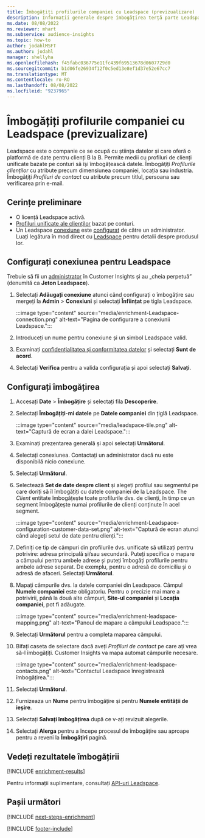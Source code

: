 ```yaml
---
title: Îmbogățiți profilurile companiei cu Leadspace (previzualizare)
description: Informații generale despre îmbogățirea terță parte Leadspace.
ms.date: 08/08/2022
ms.reviewer: mhart
ms.subservice: audience-insights
ms.topic: how-to
author: jodahlMSFT
ms.author: jodahl
manager: shellyha
ms.openlocfilehash: f45fabc036775e11fc439f69513678d0607729d0
ms.sourcegitcommit: b1d06fe26934f12f0c5ed13e8ef1d37e52e67cc7
ms.translationtype: MT
ms.contentlocale: ro-RO
ms.lasthandoff: 08/08/2022
ms.locfileid: "9237965"
---
```

# <a name="enrich-company-profiles-with-leadspace-preview"></a>Îmbogățiți profilurile companiei cu Leadspace (previzualizare)

Leadspace este o companie ce se ocupă cu știința datelor și care oferă o platformă de date pentru clienți B la B. Permite medii cu profiluri de clienți unificate bazate pe conturi să își îmbogățească datele. Îmbogăţiți *Profilurile clienților* cu atribute precum dimensiunea companiei, locația sau industria. Îmbogăţiți *Profiluri de contact* cu atribute precum titlul, persoana sau verificarea prin e-mail.

## <a name="prerequisites"></a>Cerințe preliminare

- O licență Leadspace activă.
- [Profiluri unificate ale clienților](customer-profiles.md) bazat pe conturi.
- Un Leadspace [conexiune](connections.md) este [configurat](#configure-the-connection-for-leadspace) de către un administrator. Luați legătura în mod direct cu [Leadspace](https://www.leadspace.com/leadspace-microsoft-dynamics-365/) pentru detalii despre produsul lor.

## <a name="configure-the-connection-for-leadspace"></a>Configurați conexiunea pentru Leadspace

Trebuie să fii un [administrator](permissions.md#admin) în Customer Insights și au „cheia perpetuă” (denumită ca **Jeton Leadspace**).

1. Selectați **Adăugați conexiune** atunci când configurați o îmbogățire sau mergeți la **Admin** > **Conexiuni** și selectați **Înființat** pe tigla Leadspace.

   :::image type="content" source="media/enrichment-Leadspace-connection.png" alt-text="Pagina de configurare a conexiunii Leadspace.":::

1. Introduceți un nume pentru conexiune și un simbol Leadspace valid.

1. Examinați [confidențialitatea și conformitatea datelor](connections.md#data-privacy-and-compliance) și selectați **Sunt de acord**.

1. Selectați **Verifica** pentru a valida configurația și apoi selectați **Salvați**.

## <a name="configure-the-enrichment"></a>Configurați îmbogățirea

1. Accesați **Date** > **Îmbogățire** și selectați fila **Descoperire**.

1. Selectați **Îmbogățiți-mi datele** pe **Datele companiei** din țiglă Leadspace.

   :::image type="content" source="media/leadspace-tile.png" alt-text="Captură de ecran a dalei Leadspace.":::

1. Examinați prezentarea generală și apoi selectați **Următorul**.

1. Selectați conexiunea. Contactați un administrator dacă nu este disponibilă nicio conexiune.

1. Selectați **Următorul**.

1. Selectează **Set de date despre client** și alegeți profilul sau segmentul pe care doriți să îl îmbogățiți cu datele companiei de la Leadspace. The *Client* entitate îmbogățește toate profilurile dvs. de clienți, în timp ce un segment îmbogățește numai profilurile de clienți conținute în acel segment.

    :::image type="content" source="media/enrichment-Leadspace-configuration-customer-data-set.png" alt-text="Captură de ecran atunci când alegeți setul de date pentru clienți.":::

1. Definiți ce tip de câmpuri din profilurile dvs. unificate să utilizați pentru potrivire: adresa principală și/sau secundară. Puteți specifica o mapare a câmpului pentru ambele adrese și puteți îmbogăți profilurile pentru ambele adrese separat. De exemplu, pentru o adresă de domiciliu și o adresă de afaceri. Selectați **Următorul**.

1. Mapați câmpurile dvs. la datele companiei din Leadspace. Câmpul **Numele companiei** este obligatoriu. Pentru o precizie mai mare a potrivirii, până la două alte câmpuri, **Site-ul companiei** și **Locația companiei**, pot fi adăugate.

   :::image type="content" source="media/enrichment-leadspace-mapping.png" alt-text="Panoul de mapare a câmpului Leadspace.":::

1. Selectați **Următorul** pentru a completa maparea câmpului.

1. Bifați caseta de selectare dacă aveți *Profiluri de contact* pe care ați vrea să-l îmbogățiți. Customer Insights va mapa automat câmpurile necesare.

   :::image type="content" source="media/enrichment-leadspace-contacts.png" alt-text="Contactul Leadspace înregistrează îmbogățirea.":::

1. Selectați **Următorul**.

1. Furnizeaza un **Nume** pentru îmbogățire și pentru **Numele entității de ieșire**.

1. Selectați **Salvați îmbogățirea** după ce v-ați revizuit alegerile.

1. Selectați **Alerga** pentru a începe procesul de îmbogățire sau aproape pentru a reveni la **Îmbogățiri** pagină.

## <a name="view-enrichment-results"></a>Vedeți rezultatele îmbogățirii

[!INCLUDE [enrichment-results](includes/enrichment-results.md)]

Pentru informații suplimentare, consultați [API-uri Leadspace](https://support.leadspace.com/hc/en-us/sections/201997649-API).

## <a name="next-steps"></a>Pașii următori

[!INCLUDE [next-steps-enrichment](includes/next-steps-enrichment.md)]

[!INCLUDE [footer-include](includes/footer-banner.md)]
